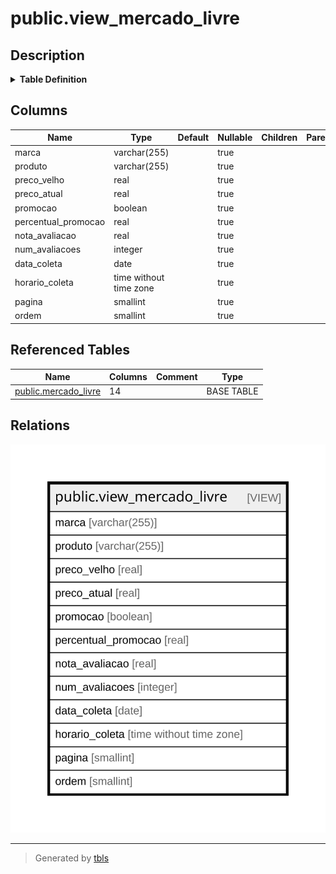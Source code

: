 # public.view_mercado_livre

## Description

<details>
<summary><strong>Table Definition</strong></summary>

```sql
CREATE VIEW view_mercado_livre AS (
 SELECT marca,
    produto,
    (preco_velho)::real AS preco_velho,
    (preco_atual)::real AS preco_atual,
    promocao,
    ((percentual_promocao / (100)::numeric))::real AS percentual_promocao,
    (nota_avaliacao)::real AS nota_avaliacao,
    num_avaliacoes,
    _data_coleta AS data_coleta,
    _horario_coleta AS horario_coleta,
    _pagina AS pagina,
    _ordem AS ordem
   FROM mercado_livre ml
)
```

</details>

## Columns

| Name | Type | Default | Nullable | Children | Parents | Comment |
| ---- | ---- | ------- | -------- | -------- | ------- | ------- |
| marca | varchar(255) |  | true |  |  |  |
| produto | varchar(255) |  | true |  |  |  |
| preco_velho | real |  | true |  |  |  |
| preco_atual | real |  | true |  |  |  |
| promocao | boolean |  | true |  |  |  |
| percentual_promocao | real |  | true |  |  |  |
| nota_avaliacao | real |  | true |  |  |  |
| num_avaliacoes | integer |  | true |  |  |  |
| data_coleta | date |  | true |  |  |  |
| horario_coleta | time without time zone |  | true |  |  |  |
| pagina | smallint |  | true |  |  |  |
| ordem | smallint |  | true |  |  |  |

## Referenced Tables

| Name | Columns | Comment | Type |
| ---- | ------- | ------- | ---- |
| [public.mercado_livre](public.mercado_livre.md) | 14 |  | BASE TABLE |

## Relations

![er](public.view_mercado_livre.svg)

---

> Generated by [tbls](https://github.com/k1LoW/tbls)
